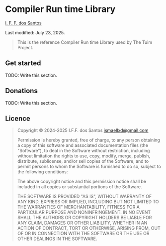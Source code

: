 # Compiler Run time Library

[I. F. F. dos Santos](mailto:ismaellxd@gmail.com)

Last modified: July 23, 2025.

> This is the reference Compiler Run time Library used by The Tuim Project.

## Get started

TODO: Write this section.

## Donations

TODO: Write this section.

## Licence

> Copyright © 2024-2025 I.F.F. dos Santos <ismaellxd@gmail.com>
> 
> Permission is hereby granted, free of charge, to any person obtaining a copy
> of this software and associated documentation files (the "Software"), to deal
> in the Software without restriction, including without limitation the rights
> to use, copy, modify, merge, publish, distribute, sublicense, and/or sell
> copies of the Software, and to permit persons to whom the Software is
> furnished to do so, subject to the following conditions:
> 
> The above copyright notice and this permission notice shall be included in all
> copies or substantial portions of the Software.
> 
> THE SOFTWARE IS PROVIDED "AS IS", WITHOUT WARRANTY OF ANY KIND, EXPRESS OR
> IMPLIED, INCLUDING BUT NOT LIMITED TO THE WARRANTIES OF MERCHANTABILITY,
> FITNESS FOR A PARTICULAR PURPOSE AND NONINFRINGEMENT. IN NO EVENT SHALL THE
> AUTHORS OR COPYRIGHT HOLDERS BE LIABLE FOR ANY CLAIM, DAMAGES OR OTHER
> LIABILITY, WHETHER IN AN ACTION OF CONTRACT, TORT OR OTHERWISE, ARISING FROM,
> OUT OF OR IN CONNECTION WITH THE SOFTWARE OR THE USE OR OTHER DEALINGS IN THE
> SOFTWARE.
